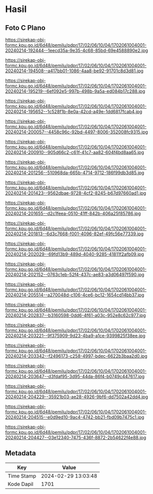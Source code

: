 # Hasil

## Foto C Plano

https://sirekap-obj-formc.kpu.go.id/6d48/pemilu/pdpr/17/02/06/10/04/1702061004001-20240214-192444--1eecd35a-9e35-4c68-85bd-69e4588890e2.jpg

https://sirekap-obj-formc.kpu.go.id/6d48/pemilu/pdpr/17/02/06/10/04/1702061004001-20240214-194508--a417bb01-1086-4aa8-be92-91701c8d3d81.jpg

https://sirekap-obj-formc.kpu.go.id/6d48/pemilu/pdpr/17/02/06/10/04/1702061004001-20240214-195219--6ef092e5-997b-498b-9a5a-ed084b17c288.jpg

https://sirekap-obj-formc.kpu.go.id/6d48/pemilu/pdpr/17/02/06/10/04/1702061004001-20240214-195652--1c528f1b-8e0a-42cd-a49e-1dd6817fcab4.jpg

https://sirekap-obj-formc.kpu.go.id/6d48/pemilu/pdpr/17/02/06/10/04/1702061004001-20240214-200057--4458c96c-92bd-4497-8006-352008fc9315.jpg

https://sirekap-obj-formc.kpu.go.id/6d48/pemilu/pdpr/17/02/06/10/04/1702061004001-20240214-200910--905d66c2-c61f-41c7-aa82-604f4bd8aa65.jpg

https://sirekap-obj-formc.kpu.go.id/6d48/pemilu/pdpr/17/02/06/10/04/1702061004001-20240214-201256--510968da-665b-4714-9712-186f99db3d85.jpg

https://sirekap-obj-formc.kpu.go.id/6d48/pemilu/pdpr/17/02/06/10/04/1702061004001-20240214-201423--9562dbae-9728-4cf2-8245-b67d97660ad1.jpg

https://sirekap-obj-formc.kpu.go.id/6d48/pemilu/pdpr/17/02/06/10/04/1702061004001-20240214-201655--d2c1feea-0510-41ff-842b-406a25f85786.jpg

https://sirekap-obj-formc.kpu.go.id/6d48/pemilu/pdpr/17/02/06/10/04/1702061004001-20240214-201813--6d3c7668-f001-4096-82ef-49fc56e77339.jpg

https://sirekap-obj-formc.kpu.go.id/6d48/pemilu/pdpr/17/02/06/10/04/1702061004001-20240214-202029--69fd13b9-489d-4040-9285-41811f2afb09.jpg

https://sirekap-obj-formc.kpu.go.id/6d48/pemilu/pdpr/17/02/06/10/04/1702061004001-20240214-202152--0763c1eb-52f4-437c-ae83-a3d06497f590.jpg

https://sirekap-obj-formc.kpu.go.id/6d48/pemilu/pdpr/17/02/06/10/04/1702061004001-20240214-205514--a270048d-c106-4ce6-bc12-1654cd14bb37.jpg

https://sirekap-obj-formc.kpu.go.id/6d48/pemilu/pdpr/17/02/06/10/04/1702061004001-20240214-202837--b3160598-0dd6-4f61-a03c-952e8c62c977.jpg

https://sirekap-obj-formc.kpu.go.id/6d48/pemilu/pdpr/17/02/06/10/04/1702061004001-20240214-203221--9f375909-9d23-4ba9-a1ce-9399825f38ee.jpg

https://sirekap-obj-formc.kpu.go.id/6d48/pemilu/pdpr/17/02/06/10/04/1702061004001-20240214-203342--f2496173-c258-4997-bdec-6622b3baa2d0.jpg

https://sirekap-obj-formc.kpu.go.id/6d48/pemilu/pdpr/17/02/06/10/04/1702061004001-20240214-203647--d3fdaf95-3d95-44da-86f4-b0749c447617.jpg

https://sirekap-obj-formc.kpu.go.id/6d48/pemilu/pdpr/17/02/06/10/04/1702061004001-20240214-204229--35921b03-ae28-4926-9bf6-dd7502a42dd4.jpg

https://sirekap-obj-formc.kpu.go.id/6d48/pemilu/pdpr/17/02/06/10/04/1702061004001-20240214-204515--e0d9ed10-9ac4-4742-bb21-fbd09b7475c1.jpg

https://sirekap-obj-formc.kpu.go.id/6d48/pemilu/pdpr/17/02/06/10/04/1702061004001-20240214-204427--03e12340-7475-436f-8872-2b54622f4e88.jpg


## Metadata

| Key        | Value               |
| ---------- | ------------------- |
| Time Stamp | 2024-02-29 13:03:48 |
| Kode Dapil | 1701                |



